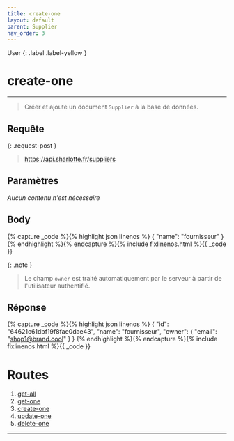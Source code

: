 ```yaml
---
title: create-one
layout: default
parent: Supplier
nav_order: 3
---
```


User
{: .label .label-yellow }

<!-- DÉBUT DE LA ROUTE -->
# create-one
----

> Créer et ajoute un document `Supplier` à la base de données.

## Requête

{: .request-post }
> https://api.sharlotte.fr/suppliers

## Paramètres
*Aucun contenu n'est nécessaire*

## Body
{% capture _code %}{% highlight json linenos %}
{
    "name": "fournisseur"
}
{% endhighlight %}{% endcapture %}{% include fixlinenos.html %}{{ _code }}

{: .note }
> Le champ `owner` est traité automatiquement par le serveur à partir de l'utilisateur authentifié.

## Réponse
{% capture _code %}{% highlight json linenos %}
{
    "id": "64621c61dbf19f8fae0dae43",
    "name": "fournisseur",
    "owner": {
        "email": "shop1@brand.cool"
    }
}
{% endhighlight %}{% endcapture %}{% include fixlinenos.html %}{{ _code }}
<!-- FIN DE LA ROUTE -->

# Routes

1. [get-all]
1. [get-one]
1. [create-one]
1. [update-one]
1. [delete-one]

----

[Sources]: user/sources.html
[User]: user/index.html
[Security]: security.html
[get-all]: #get-all
[get-one]: #get-one
[create-one]: #create-one
[update-one]: #update-one
[delete-one]: #delete-one